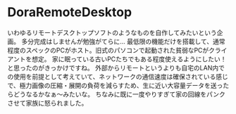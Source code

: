 # DoraRemoteDesktop
いわゆるリモートデスクトップソフトのようなものを自作してみたいという企画。
多分完成はしませんが勉強がてらに…
最低限の機能だけを搭載して、通常程度のスペックのPCがホスト。旧式のパソコンで起動された貧弱なPCがクライアントを想定。
家に眠っている古いPCたちでもある程度使えるようにしたい！と思ったのがきっかけですね。
外部からリモートというよりも自宅のLAN内での使用を前提として考えていて、ネットワークの通信速度は確保されている感じで、極力画像の圧縮・展開の負荷を減らすため、生に近い大容量データを送った
らどうなるかなぁ～みたいな。
ちなみに既に一度やりすぎて家の回線をパンクさせて家族に怒られました。
